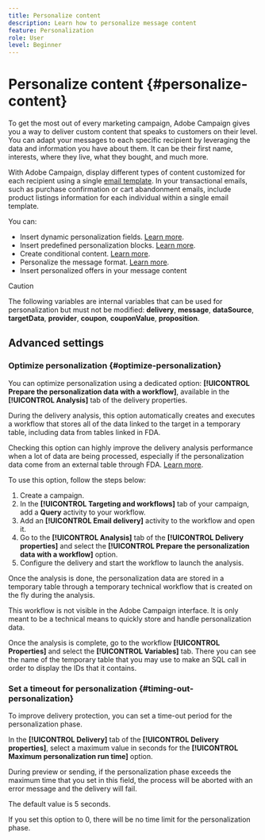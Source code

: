 ```yaml
---
title: Personalize content
description: Learn how to personalize message content
feature: Personalization
role: User
level: Beginner
---
```

# Personalize content {#personalize-content}

To get the most out of every marketing campaign, Adobe Campaign gives you a way to deliver custom content that speaks to customers on their level. You can adapt your messages to each specific recipient by leveraging the data and information you have about them. It can be their first name, interests, where they live, what they bought, and much more.

With Adobe Campaign, display different types of content customized for each recipient using a single [email template](create-templates.md). In your transactional emails, such as purchase confirmation or cart abandonment emails, include product listings information for each individual within a single email template.

You can:

* Insert dynamic personalization fields. [Learn more](personalization-fields.md).
* Insert predefined personalization blocks. [Learn more](personalization-blocks.md).
* Create conditional content. [Learn more](conditional-content.md).
* Personalize the message format. [Learn more](defining-the-email-content.md#message-content).
* Insert personalized offers in your message content

>[!CAUTION]
>
>The following variables are internal variables that can be used for personalization but must not be modified: **delivery**, **message**, **dataSource**, **targetData**, **provider**, **coupon**, **couponValue**, **proposition**.


## Advanced settings

### Optimize personalization {#optimize-personalization}

You can optimize personalization using a dedicated option: **[!UICONTROL Prepare the personalization data with a workflow]**, available in the **[!UICONTROL Analysis]** tab of the delivery properties. 

During the delivery analysis, this option automatically creates and executes a workflow that stores all of the data linked to the target in a temporary table, including data from tables linked in FDA.

Checking this option can highly improve the delivery analysis performance when a lot of data are being processed, especially if the personalization data come from an external table through FDA. [Learn more](../connect/fda.md).

To use this option, follow the steps below:

1. Create a campaign. 
1. In the **[!UICONTROL Targeting and workflows]** tab of your campaign, add a **Query** activity to your workflow. 
1. Add an **[!UICONTROL Email delivery]** activity to the workflow and open it. 
1. Go to the **[!UICONTROL Analysis]** tab of the **[!UICONTROL Delivery properties]** and select the **[!UICONTROL Prepare the personalization data with a workflow]** option.
1. Configure the delivery and start the workflow to launch the analysis.

Once the analysis is done, the personalization data are stored in a temporary table through a temporary technical workflow that is created on the fly during the analysis.

This workflow is not visible in the Adobe Campaign interface. It is only meant to be a technical means to quickly store and handle personalization data.

Once the analysis is complete, go to the workflow **[!UICONTROL Properties]** and select the **[!UICONTROL Variables]** tab. There you can see the name of the temporary table that you may use to make an SQL call in order to display the IDs that it contains.


### Set a timeout for personalization {#timing-out-personalization}

To improve delivery protection, you can set a time-out period for the personalization phase.

In the **[!UICONTROL Delivery]** tab of the **[!UICONTROL Delivery properties]**, select a maximum value in seconds for the **[!UICONTROL Maximum personalization run time]** option.

During preview or sending, if the personalization phase exceeds the maximum time that you set in this field, the process will be aborted with an error message and the delivery will fail.

The default value is 5 seconds.

If you set this option to 0, there will be no time limit for the personalization phase.
